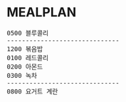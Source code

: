# MEALPLAN
<pre>
0500 블루콜리
------------------------------
1200 볶음밥
0100 레드콜리
0200 아몬드
0300 녹차
------------------------------
0800 요거트 계란
</pre>

